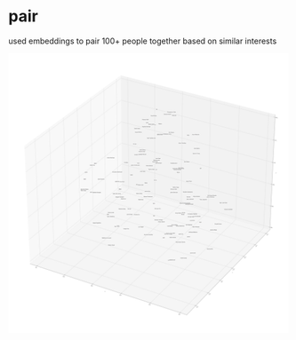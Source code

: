 # pair
used embeddings to pair 100+ people together based on similar interests 

![](pair-visualization.png)
